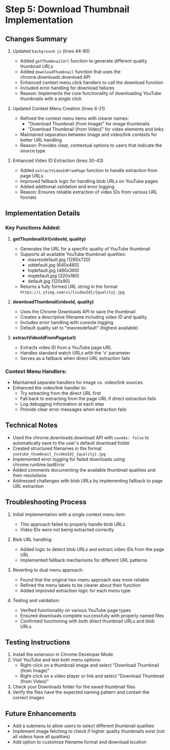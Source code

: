 # Step 5: Download Thumbnail Implementation

## Changes Summary

1. Updated `background.js` (lines 44-85)
   - Added `getThumbnailUrl` function to generate different quality thumbnail URLs
   - Added `downloadThumbnail` function that uses the chrome.downloads.download API
   - Enhanced context menu click handlers to call the download function
   - Included error handling for download failures
   - Reason: Implements the core functionality of downloading YouTube thumbnails with a single click

2. Updated Context Menu Creation (lines 4-21)
   - Refined the context menu items with clearer names:
     - "Download Thumbnail (from Image)" for image thumbnails
     - "Download Thumbnail (from Video)" for video elements and links
   - Maintained separation between image and video/link contexts for better URL handling
   - Reason: Provides clear, contextual options to users that indicate the source type

3. Enhanced Video ID Extraction (lines 30-43)
   - Added `extractVideoIdFromPage` function to handle extraction from page URLs
   - Improved fallback logic for handling blob URLs on YouTube pages
   - Added additional validation and error logging
   - Reason: Ensures reliable extraction of video IDs from various URL formats

## Implementation Details

### Key Functions Added:

1. **getThumbnailUrl(videoId, quality)**
   - Generates the URL for a specific quality of YouTube thumbnail
   - Supports all available YouTube thumbnail qualities: 
     - maxresdefault.jpg (1280x720)
     - sddefault.jpg (640x480)
     - hqdefault.jpg (480x360) 
     - mqdefault.jpg (320x180)
     - default.jpg (120x90)
   - Returns a fully formed URL string in the format `https://i.ytimg.com/vi/{videoId}/{quality}.jpg`

2. **downloadThumbnail(videoId, quality)**
   - Uses the Chrome Downloads API to save the thumbnail
   - Creates a descriptive filename including video ID and quality
   - Includes error handling with console logging
   - Default quality set to "maxresdefault" (highest available)

3. **extractVideoIdFromPage(url)**
   - Extracts video ID from a YouTube page URL
   - Handles standard watch URLs with the 'v' parameter
   - Serves as a fallback when direct URL extraction fails

### Context Menu Handlers:

- Maintained separate handlers for image vs. video/link sources
- Enhanced the video/link handler to:
  - Try extracting from the direct URL first
  - Fall back to extracting from the page URL if direct extraction fails
  - Log debugging information at each step
  - Provide clear error messages when extraction fails

## Technical Notes

- Used the chrome.downloads.download API with `saveAs: false` to automatically save to the user's default download folder
- Created structured filenames in the format `youtube_thumbnail_{videoId}_{quality}.jpg`
- Implemented error logging for failed downloads using chrome.runtime.lastError
- Added comments documenting the available thumbnail qualities and their resolutions
- Addressed challenges with blob URLs by implementing fallback to page URL extraction

## Troubleshooting Process

1. Initial implementation with a single context menu item:
   - This approach failed to properly handle blob URLs
   - Video IDs were not being extracted correctly

2. Blob URL handling:
   - Added logic to detect blob URLs and extract video IDs from the page URL
   - Implemented fallback mechanisms for different URL patterns

3. Reverting to dual menu approach:
   - Found that the original two-menu approach was more reliable
   - Refined the menu labels to be clearer about their function
   - Added improved extraction logic for each menu type

4. Testing and validation:
   - Verified functionality on various YouTube page types
   - Ensured downloads complete successfully with properly named files
   - Confirmed functioning with both direct thumbnail URLs and blob URLs

## Testing Instructions

1. Install the extension in Chrome Developer Mode
2. Visit YouTube and test both menu options:
   - Right-click on a thumbnail image and select "Download Thumbnail (from Image)"
   - Right-click on a video player or link and select "Download Thumbnail (from Video)"
3. Check your Downloads folder for the saved thumbnail files
4. Verify the files have the expected naming pattern and contain the correct images

## Future Enhancements

- Add a submenu to allow users to select different thumbnail qualities
- Implement image fetching to check if higher quality thumbnails exist (not all videos have all qualities)
- Add option to customize filename format and download location
